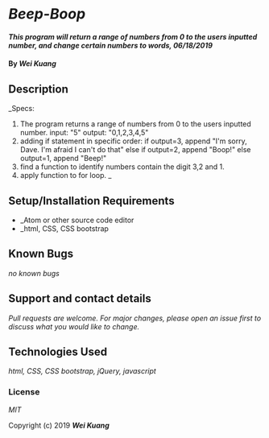 
# _Beep-Boop_

#### _This program will return a range of numbers from 0 to the users inputted number, and change certain numbers to words, 06/18/2019_

#### By _**Wei Kuang**_

## Description

_Specs:
1. The program returns a range of numbers from 0 to the users inputted number.
  input: "5"
  output: "0,1,2,3,4,5"
2. adding if statement in specific order:
  if output=3, append "I'm sorry, Dave. I'm afraid I can't do that"
  else if output=2, append "Boop!"
  else output=1, append "Beep!"
3. find a function to identify numbers contain the digit 3,2 and 1.
4. apply function to for loop. _

## Setup/Installation Requirements

* _Atom or other source code editor
* _html, CSS, CSS bootstrap

## Known Bugs

_no known bugs_

## Support and contact details

_Pull requests are welcome. For major changes, please open an issue first to discuss what you would like to change._

## Technologies Used

_html, CSS, CSS bootstrap, jQuery, javascript_

### License

*MIT*

Copyright (c) 2019 **_Wei Kuang_**
